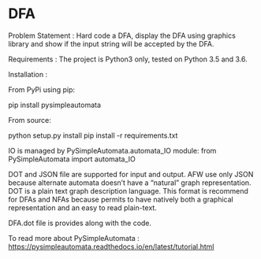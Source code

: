 # DFA
Problem Statement :
Hard code a DFA, display the DFA using graphics library and show if the input string will be accepted by the DFA.

Requirements :
The project is Python3 only, tested on Python 3.5 and 3.6.

Installation :

From PyPi using pip:

pip install pysimpleautomata

From source:

python setup.py install
pip install -r requirements.txt


IO is managed by PySimpleAutomata.automata_IO module:
from PySimpleAutomata import automata_IO

DOT and JSON file are supported for input and output. AFW use only JSON because alternate automata doesn’t have a “natural” graph representation.
DOT is a plain text graph description language. This format is recommend for DFAs and NFAs because permits to have natively both a graphical representation and an easy to read plain-text.

DFA.dot file is provides along with the code.

To read more about PySimpleAutomata :
https://pysimpleautomata.readthedocs.io/en/latest/tutorial.html


